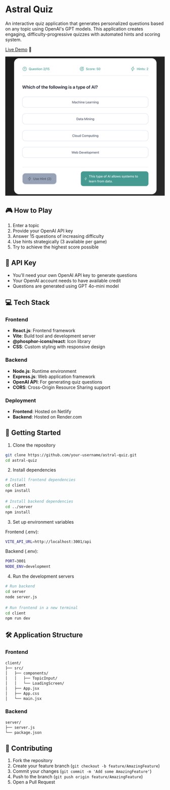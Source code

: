 # Astral Quiz
An interactive quiz application that generates personalized questions based on any topic using OpenAI's GPT models. This application creates engaging, difficulty-progressive quizzes with automated hints and scoring system.

[Live Demo](https://astral-quiz.netlify.app) 🚀

![Astral Quiz Interface](./screenshot.png)


## 🎮 How to Play

1. Enter a topic 
2. Provide your OpenAI API key
3. Answer 15 questions of increasing difficulty
4. Use hints strategically (3 available per game)
5. Try to achieve the highest score possible
   

## 🔑 API Key

- You'll need your own OpenAI API key to generate questions
- Your OpenAI account needs to have available credit
- Questions are generated using GPT 4o-mini model



## 💻 Tech Stack
### Frontend
- **React.js**: Frontend framework
- **Vite**: Build tool and development server
- **@phosphor-icons/react**: Icon library
- **CSS**: Custom styling with responsive design

### Backend
- **Node.js**: Runtime environment
- **Express.js**: Web application framework
- **OpenAI API**: For generating quiz questions
- **CORS**: Cross-Origin Resource Sharing support

### Deployment
- **Frontend**: Hosted on Netlify
- **Backend**: Hosted on Render.com

## 🚀 Getting Started

1. Clone the repository
```bash
git clone https://github.com/your-username/astral-quiz.git
cd astral-quiz
```

2. Install dependencies
```bash
# Install frontend dependencies
cd client
npm install

# Install backend dependencies
cd ../server
npm install
```

3. Set up environment variables

Frontend (.env):
```bash
VITE_API_URL=http://localhost:3001/api
```

Backend (.env):
```bash
PORT=3001
NODE_ENV=development
```

4. Run the development servers
```bash
# Run backend
cd server
node server.js

# Run frontend in a new terminal
cd client
npm run dev
```



## 🛠️ Application Structure

### Frontend
```
client/
├── src/
│   ├── components/
│   │   ├── TopicInput/
│   │   └── LoadingScreen/
│   ├── App.jsx
│   ├── App.css
│   └── main.jsx
```

### Backend
```
server/
├── server.js
└── package.json
```





## 🤝 Contributing

1. Fork the repository
2. Create your feature branch (`git checkout -b feature/AmazingFeature`)
3. Commit your changes (`git commit -m 'Add some AmazingFeature'`)
4. Push to the branch (`git push origin feature/AmazingFeature`)
5. Open a Pull Request
